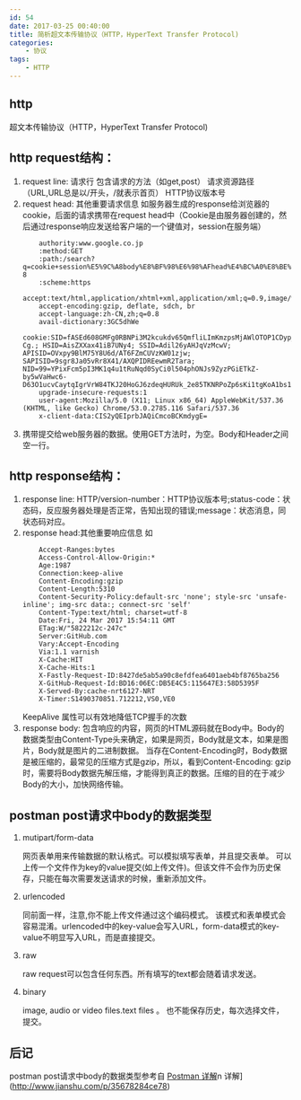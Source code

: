 ```yaml
---
id: 54
date: 2017-03-25 00:40:00
title: 简析超文本传输协议（HTTP，HyperText Transfer Protocol)
categories:
    - 协议
tags:
    - HTTP
---
```


## http
超文本传输协议（HTTP，HyperText Transfer Protocol)
## http request结构：
1. request line: 请求行 包含请求的方法（如get,post） 请求资源路径（URL,URL总是以/开头，/就表示首页） HTTP协议版本号
2. request head: 其他重要请求信息 如服务器生成的response给浏览器的cookie，后面的请求携带在request head中（Cookie是由服务器创建的，然后通过response响应发送给客户端的一个键值对，session在服务端）
    ```
        authority:www.google.co.jp
        :method:GET
        :path:/search?q=cookie+session%E5%9C%A8body%E8%BF%98%E6%98%AFhead%E4%BC%A0%E8%BE%93&oq=cookie+session%E5%9C%A8body%E8%BF%98%E6%98%AFhead%E4%BC%A0%E8%BE%93&aqs=chrome..69i57.223j0j4&sourceid=chrome&ie=UTF-8
        :scheme:https
        accept:text/html,application/xhtml+xml,application/xml;q=0.9,image/webp,*/*;q=0.8
        accept-encoding:gzip, deflate, sdch, br
        accept-language:zh-CN,zh;q=0.8
        avail-dictionary:3GC5dhWe
        cookie:SID=fASEd608GMFg0RBNPi3M2kcukdv65QmfliLImKmzpsMjAWlOTOP1CDyp_N8S1nzogLU-Cg.; HSID=AisZXXax41iB7UNy4; SSID=Adil26yAHJqVzMcwV; APISID=OVxpy9BlM75Y8U6d/AT6FZmCUVzKW01zjw; SAPISID=9sgr8Ja05vRr8X41/AXQPIDREewmR2Tara; NID=99=YPixFcm5pI3MK1q4u1tRuNqd0SyCi0l504phONJs9ZyzPGiETkZ-by5wVaHwc6-D63O1ucvCaytqIgrVrW84TKJ20HoGJ6zdeqHURUk_2e85TKNRPoZp6sKi1tgKoA1bs1FYduCLKN1j3p1UyOFPX8n6c_NgLEKOaZgqcqdfWZXPRHu30AYt1HImlcY7pBpWRJUDUWF8p0LcIC4o
        upgrade-insecure-requests:1
        user-agent:Mozilla/5.0 (X11; Linux x86_64) AppleWebKit/537.36 (KHTML, like Gecko) Chrome/53.0.2785.116 Safari/537.36
        x-client-data:CIS2yQEIprbJAQiCmcoBCKmdygE=
    ```
3. 携带提交给web服务器的数据。使用GET方法时，为空。Body和Header之间空一行。
## http response结构：
1. response line: HTTP/version-number：HTTP协议版本号;status-code：状态码，反应服务器处理是否正常，告知出现的错误;message：状态消息，同状态码对应。
2. response head:其他重要响应信息 如
    ```
        Accept-Ranges:bytes
        Access-Control-Allow-Origin:*
        Age:1987
        Connection:keep-alive
        Content-Encoding:gzip
        Content-Length:5310
        Content-Security-Policy:default-src 'none'; style-src 'unsafe-inline'; img-src data:; connect-src 'self'
        Content-Type:text/html; charset=utf-8
        Date:Fri, 24 Mar 2017 15:54:11 GMT
        ETag:W/"5822212c-247c"
        Server:GitHub.com
        Vary:Accept-Encoding
        Via:1.1 varnish
        X-Cache:HIT
        X-Cache-Hits:1
        X-Fastly-Request-ID:8427de5ab5a90c8efdfea6401aeb4bf8765ba256
        X-GitHub-Request-Id:BD16:06EC:DB5E4C5:115647E3:58D5395F
        X-Served-By:cache-nrt6127-NRT
        X-Timer:S1490370851.712212,VS0,VE0
    ```
    KeepAlive 属性可以有效地降低TCP握手的次数
3. response body: 包含响应的内容，网页的HTML源码就在Body中。Body的数据类型由Content-Type头来确定，如果是网页，Body就是文本，如果是图片，Body就是图片的二进制数据。
当存在Content-Encoding时，Body数据是被压缩的，最常见的压缩方式是gzip，所以，看到Content-Encoding: gzip时，需要将Body数据先解压缩，才能得到真正的数据。压缩的目的在于减少Body的大小，加快网络传输。

## postman post请求中body的数据类型
1. mutipart/form-data
    
    网页表单用来传输数据的默认格式。可以模拟填写表单，并且提交表单。
    可以上传一个文件作为key的value提交(如上传文件)。但该文件不会作为历史保存，只能在每次需要发送请求的时候，重新添加文件。
2. urlencoded

    同前面一样，注意,你不能上传文件通过这个编码模式。
    该模式和表单模式会容易混淆。urlencoded中的key-value会写入URL，form-data模式的key-value不明显写入URL，而是直接提交。
3. raw

    raw request可以包含任何东西。所有填写的text都会随着请求发送。
4. binary

    image, audio or video files.text files 。 也不能保存历史，每次选择文件，提交。
## 后记
postman post请求中body的数据类型参考自 [Postman 详解](http://www.jianshu.com/p/35678284ce78)n 详解](http://www.jianshu.com/p/35678284ce78)